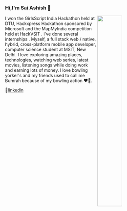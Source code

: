 ### Hi,I'm Sai Ashish 👋


<img  align="right" width="40%"  src="https://github-readme-stats.vercel.app/api?username=saiashish9&&show_icons=true&title_color=ffffff&icon_color=edf1f2&text_color=9098a8&bg_color=282b3e" />


I won the GirlsScript India Hackathon held at DTU, Hackxpress Hackathon sponsored by Microsoft and the MapMyIndia competition held at HackVSIT . I've done several internships . Myself, a full stack web / native, hybrid, cross-platform mobile app developer, computer science student at MSIT, New Delhi. I love exploring amazing places, technologies, watching web series, latest movies, listening songs while doing work and earning lots of money. I love bowling yorker's and my friends used to call me Bumrah because of my bowling action ❤️🏏.     


👔[linkedin][linkedin]


[linkedin]: https://www.linkedin.com/in/sai-ashish-237784188/
